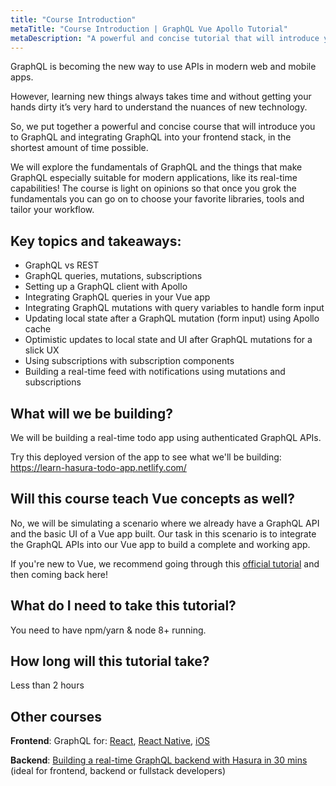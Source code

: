 ```yaml
---
title: "Course Introduction"
metaTitle: "Course Introduction | GraphQL Vue Apollo Tutorial"
metaDescription: "A powerful and concise tutorial that will introduce you to GraphQL and integrating GraphQL into your Vue app with Apollo, in the shortest amount of time possible."
---
```


GraphQL is becoming the new way to use APIs in modern web and mobile apps.

However, learning new things always takes time and without getting your hands dirty it’s very hard to understand the nuances of new technology.

So, we put together a powerful and concise course that will introduce you to GraphQL and integrating GraphQL into your frontend stack, in the shortest amount of time possible.

We will explore the fundamentals of GraphQL and the things that make GraphQL especially suitable for modern applications, like its real-time capabilities! The course is light on opinions so that once you grok the fundamentals you can go on to choose your favorite libraries, tools and tailor your workflow.

## Key topics and takeaways:

- GraphQL vs REST
- GraphQL queries, mutations, subscriptions
- Setting up a GraphQL client with Apollo
- Integrating GraphQL queries in your Vue app
- Integrating GraphQL mutations with query variables to handle form input
- Updating local state after a GraphQL mutation (form input) using Apollo cache
- Optimistic updates to local state and UI after GraphQL mutations for a slick UX
- Using subscriptions with subscription components
- Building a real-time feed with notifications using mutations and subscriptions

## What will we be building?
We will be building a real-time todo app using authenticated GraphQL APIs.

Try this deployed version of the app to see what we'll be building:
https://learn-hasura-todo-app.netlify.com/

## Will this course teach Vue concepts as well?
No, we will be simulating a scenario where we already have a GraphQL API and the basic UI of a Vue app built. Our task in this scenario is to integrate the GraphQL APIs into our Vue app to build a complete and working app.

If you're new to Vue, we recommend going through this [official tutorial](https://vuejs.org/v2/guide/) and then coming back here!

## What do I need to take this tutorial?
You need to have npm/yarn & node 8+ running.

## How long will this tutorial take?
Less than 2 hours

## Other courses

**Frontend**: GraphQL for: [React](https://learn.hasura.io/graphql/react), [React Native](https://learn.hasura.io/graphql/react-native), [iOS](https://learn.hasura.io/graphql/ios)

**Backend**: [Building a real-time GraphQL backend with Hasura in 30 mins](https://learn.hasura.io/graphql/hasura) (ideal for frontend, backend or fullstack developers)


